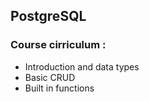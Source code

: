 ## PostgreSQL

### Course cirriculum :

- Introduction and data types
- Basic CRUD
- Built in functions
